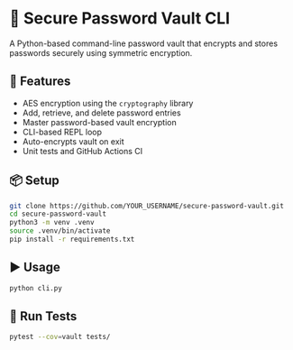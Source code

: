 # 🔐 Secure Password Vault CLI

A Python-based command-line password vault that encrypts and stores passwords securely using symmetric encryption.

## 🚀 Features

- AES encryption using the `cryptography` library
- Add, retrieve, and delete password entries
- Master password-based vault encryption
- CLI-based REPL loop
- Auto-encrypts vault on exit
- Unit tests and GitHub Actions CI

## 📦 Setup

```bash
git clone https://github.com/YOUR_USERNAME/secure-password-vault.git
cd secure-password-vault
python3 -m venv .venv
source .venv/bin/activate
pip install -r requirements.txt
```

## ▶️ Usage

```bash
python cli.py
```

## 🧪 Run Tests

```bash
pytest --cov=vault tests/
```
